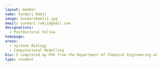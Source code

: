 ```yaml
---
layout: member
name: Sundari Ramji
image: SundariRamji1.jpg
email: sundari.ramji@gmail.com
designations: 
  - Postdoctoral Fellow
homepage: 
areas:
  - Systems Biology
  - Computational Modelling
bio: I completed my PhD from the Department of Chemical Engineering at IIT Madras. My PhD dealt with Modelling of hydrodynamics, mass transfer and reactions in two-phase flows in a microchannel. My research as a Postdoctoral fellow would deal with the Modelling and control of integrated multi-scale disease network. 
type: student
---
```

